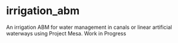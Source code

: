 # irrigation_abm
An irrigation ABM for water management in canals or linear artificial waterways using Project Mesa. Work in Progress
